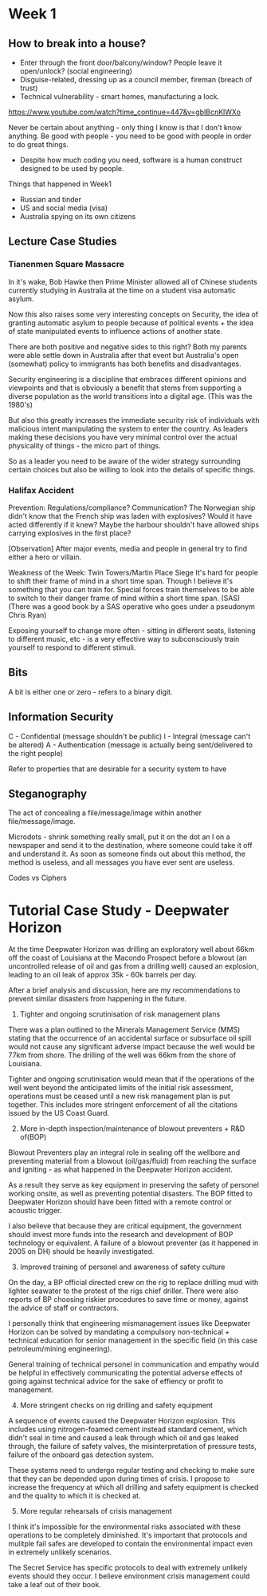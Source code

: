 # Week 1

## How to break into a house?

- Enter through the front door/balcony/window? People leave it open/unlock?
(social engineering)
- Disguise-related, dressing up as a council member, fireman (breach of trust)
- Technical vulnerability - smart homes, manufacturing a lock.

<https://www.youtube.com/watch?time_continue=447&v=gbIBcnKlWXo>

Never be certain about anything - only thing I know is that I don't know anything.
Be good with people - you need to be good with people in order to do great things.
- Despite how much coding you need, software is a human construct designed to be used
by people.

Things that happened in Week1
- Russian and tinder
- US and social media (visa)
- Australia spying on its own citizens


## Lecture Case Studies

### Tianenmen Square Massacre

In it's wake, Bob Hawke then Prime Minister allowed all of Chinese students currently
studying in Australia at the time on a student visa automatic asylum. 

<Opinion>
Now this also raises some very interesting concepts on Security, the idea of granting
automatic asylum to people because of political events + the idea of state manipulated
events to influence actions of another state.

There are both positive and negative sides to this right? Both my parents were able 
settle down in Australia after that event but Australia's open (somewhat) policy to
immigrants has both benefits and disadvantages.

Security engineering is a discipline that embraces different opinions and viewpoints
and that is obviously a benefit that stems from supporting a diverse population as the
world transitions into a digital age. (This was the 1980's)

But also this greatly increases the immediate security risk of individuals with
malicious intent manipulating the system to enter the country. As leaders making these
decisions you have very minimal control over the actual physicality of things - the 
micro part of things.

So as a leader you need to be aware of the wider strategy surrounding certain choices
but also be willing to look into the details of specific things.

### Halifax Accident

Prevention: Regulations/compliance? Communication? The Norwegian ship didn't know
that the French ship was laden with explosives? Would it have acted differently if it
knew? Maybe the harbour shouldn't have allowed ships carrying explosives in the first 
place?

[Observation] After major events, media and people in general try to find either a
hero or villain.

Weakness of the Week: Twin Towers/Martin Place Siege
It's hard for people to shift their frame of mind in a short time span. Though I
believe it's something that you can train for. Special forces train themselves to be
able to switch to their danger frame of mind within a short time span. (SAS)
(There was a good book by a SAS operative who goes under a pseudonym Chris Ryan)

Exposing yourself to change more often - sitting in different seats, listening to
different music, etc - is a very effective way to subconsciously train yourself to
respond to different stimuli.

## Bits
A bit is either one or zero - refers to a binary digit.

## Information Security
C - Confidential (message shouldn't be public)
I - Integral (message can't be altered)
A - Authentication (message is actually being sent/delivered to the right people)

Refer to properties that are desirable for a security system to have

## Steganography
The act of concealing a file/message/image within another file/message/image.

Microdots - shrink something really small, put it on the dot an I on a newspaper
and send it to the destination, where someone could take it off and understand it.
As soon as someone finds out about this method, the method is useless, and all 
messages you have ever sent are useless.

Codes vs Ciphers

# Tutorial Case Study - Deepwater Horizon
At the time Deepwater Horizon was drilling an exploratory well about 66km off the
coast of Louisiana at the Macondo Prospect before a blowout (an uncontrolled
release of oil and gas from a drilling well) caused an explosion, leading to an
oil leak of approx 35k - 60k barrels per day.

After a brief analysis and discussion, here are my recommendations to prevent
similar disasters from happening in the future.

1. Tighter and ongoing scrutinisation of risk management plans

There was a plan outlined to the Minerals Management Service (MMS) stating that 
the occurrence of an accidental surface or subsurface oil spill would not cause any
significant adverse impact because the well would be 77km from shore. The drilling
of the well was 66km from the shore of Louisiana.

Tighter and ongoing scrutinisation would mean that if the operations of the well 
went beyond the anticipated limits of the initial risk assessment, operations must 
be ceased until a new risk management plan is put together. This includes more
stringent enforcement of all the citations issued by the US Coast Guard.

2. More in-depth inspection/maintenance of blowout preventers + R&D of(BOP)

Blowout Preventers play an integral role in sealing off the wellbore and preventing
material from a blowout (oil/gas/fluid) from reaching the surface and igniting - as
what happened in the Deepwater Horizon accident.

As a result they serve as key equipment in preserving the safety of personel working
onsite, as well as preventing potential disasters. The BOP fitted to Deepwater
Horizon should have been fitted with a remote control or acoustic trigger.

I also believe that because they are critical equipment, the government should
invest more funds into the research and development of BOP technology or equivalent.
A failure of a blowout preventer (as it happened in 2005 on DH) should be heavily
investigated.


3. Improved training of personel and awareness of safety culture

On the day, a BP official directed crew on the rig to replace drilling mud with
lighter seawater to the protest of the rigs chief driller. There were also reports
of BP choosing riskier procedures to save time or money, against the advice of staff
or contractors.

I personally think that engineering mismanagement issues like Deepwater Horizon can
be solved by mandating a compulsory non-technical + technical education for senior
management in the specific field (in this case petroleum/mining engineering).

General training of technical personel in communication and empathy would be helpful
in effectively communicating the potential adverse effects of going against technical
advice for the sake of effiency or profit to management.


4. More stringent checks on rig drilling and safety equipment

A sequence of events caused the Deepwater Horizon explosion. This includes using
nitrogen-foamed cement instead standard cement, which didn't seal in time and caused
a leak through which oil and gas leaked through, the failure of safety valves, the
misinterpretation of pressure tests, failure of the onboard gas detection system.

These systems need to undergo regular testing and checking to make sure that they
can be depended upon during times of crisis. I propose to increase the frequency
at which all drilling and safety equipment is checked and the quality to which it is
checked at.

5. More regular rehearsals of crisis management

I think it's impossible for the environmental risks associated with these operations
to be completely diminished. It's important that protocols and mulitple fail safes
are developed to contain the environmental impact even in extremely unlikely scenarios.

The Secret Service has specific protocols to deal with extremely unlikely events should
they occur. I believe environment crisis management could take a leaf out of their book.




